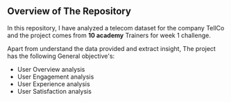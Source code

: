 ## Overview of The Repository

In this repository, I have analyzed a telecom dataset for the company TellCo and the project comes from **10 academy** Trainers for week 1 challenge.

Apart from understand the data provided and extract insight, The project has the following  General objective's:

- User Overview analysis
- User Engagement analysis
- User Experience analysis
- User Satisfaction analysis